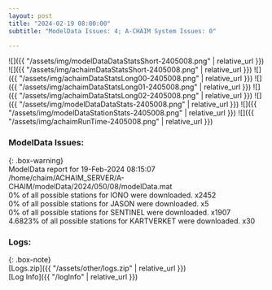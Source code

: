 ```yaml
---
layout: post
title: "2024-02-19 08:00:00"
subtitle: "ModelData Issues: 4; A-CHAIM System Issues: 0"

---
```


![]({{ "/assets/img/modelDataDataStatsShort-2405008.png" | relative_url }})
![]({{ "/assets/img/achaimDataStatsShort-2405008.png" | relative_url }})
![]({{ "/assets/img/achaimDataStatsLong00-2405008.png" | relative_url }})
![]({{ "/assets/img/achaimDataStatsLong01-2405008.png" | relative_url }})
![]({{ "/assets/img/achaimDataStatsLong02-2405008.png" | relative_url }})
![]({{ "/assets/img/modelDataDataStats-2405008.png" | relative_url }})
![]({{ "/assets/img/modelDataStationStats-2405008.png" | relative_url }})
![]({{ "/assets/img/achaimRunTime-2405008.png" | relative_url }})


### ModelData Issues:  
  
{: .box-warning}  
 ModelData report for 19-Feb-2024 08:15:07   
 /home/chaim/ACHAIM_SERVER/A-CHAIM/modelData/2024/050/08/modelData.mat   
 0% of all possible stations for IONO were downloaded. x2452   
 0% of all possible stations for JASON were downloaded. x5   
 0% of all possible stations for SENTINEL were downloaded. x1907   
 4.6823% of all possible stations for KARTVERKET were downloaded. x30   
  


### Logs:  
  
{: .box-note}  
[Logs.zip]({{ "/assets/other/logs.zip" | relative_url }})  
[Log Info]({{ "/logInfo" | relative_url }})  
